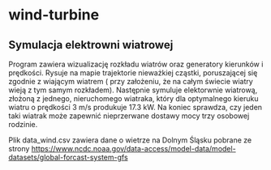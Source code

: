 # wind-turbine
## Symulacja elektrowni wiatrowej

Program zawiera wizualizację rozkładu wiatrów oraz generatory kierunków i prędkości. Rysuje na mapie trajektorie nieważkiej cząstki, poruszającej się zgodnie z wiającym wiatrem ( przy założeniu, że na całym świecie wiatry wieją z tym samym rozkładem). Następnie symuluje elektorwnie wiatrową, złożoną z jednego, nieruchomego wiatraka, który dla optymalnego kieruku wiatru o prędkości 3 m/s produkuje 17.3 kW. Na koniec sprawdza, czy jeden taki wiatrak może zapewnić nieprzerwane dostawy mocy trzy osobowej rodzinie.

Plik data_wind.csv zawiera dane o wietrze na Dolnym Śląsku pobrane ze strony https://www.ncdc.noaa.gov/data-access/model-data/model-datasets/global-forcast-system-gfs

